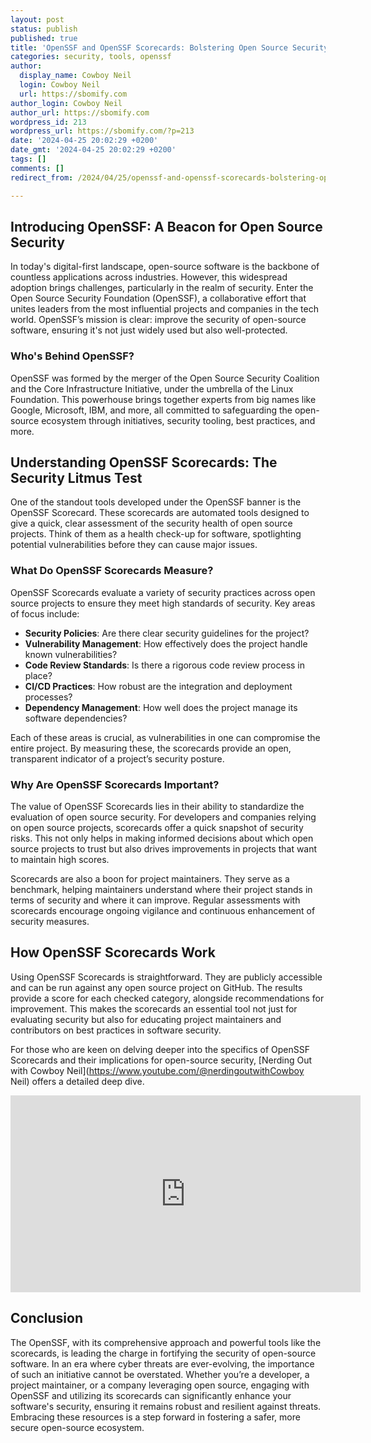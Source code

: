 ```yaml
---
layout: post
status: publish
published: true
title: 'OpenSSF and OpenSSF Scorecards: Bolstering Open Source Security'
categories: security, tools, openssf
author:
  display_name: Cowboy Neil
  login: Cowboy Neil
  url: https://sbomify.com
author_login: Cowboy Neil
author_url: https://sbomify.com
wordpress_id: 213
wordpress_url: https://sbomify.com/?p=213
date: '2024-04-25 20:02:29 +0200'
date_gmt: '2024-04-25 20:02:29 +0200'
tags: []
comments: []
redirect_from: /2024/04/25/openssf-and-openssf-scorecards-bolstering-open-source-security/

---
```


## Introducing OpenSSF: A Beacon for Open Source Security

In today's digital-first landscape, open-source software is the backbone of countless applications across industries. However, this widespread adoption brings challenges, particularly in the realm of security. Enter the Open Source Security Foundation (OpenSSF), a collaborative effort that unites leaders from the most influential projects and companies in the tech world. OpenSSF’s mission is clear: improve the security of open-source software, ensuring it's not just widely used but also well-protected.

### Who's Behind OpenSSF?

OpenSSF was formed by the merger of the Open Source Security Coalition and the Core Infrastructure Initiative, under the umbrella of the Linux Foundation. This powerhouse brings together experts from big names like Google, Microsoft, IBM, and more, all committed to safeguarding the open-source ecosystem through initiatives, security tooling, best practices, and more.

## Understanding OpenSSF Scorecards: The Security Litmus Test

One of the standout tools developed under the OpenSSF banner is the OpenSSF Scorecard. These scorecards are automated tools designed to give a quick, clear assessment of the security health of open source projects. Think of them as a health check-up for software, spotlighting potential vulnerabilities before they can cause major issues.

### What Do OpenSSF Scorecards Measure?

OpenSSF Scorecards evaluate a variety of security practices across open source projects to ensure they meet high standards of security. Key areas of focus include:

- **Security Policies**: Are there clear security guidelines for the project?
- **Vulnerability Management**: How effectively does the project handle known vulnerabilities?
- **Code Review Standards**: Is there a rigorous code review process in place?
- **CI/CD Practices**: How robust are the integration and deployment processes?
- **Dependency Management**: How well does the project manage its software dependencies?

Each of these areas is crucial, as vulnerabilities in one can compromise the entire project. By measuring these, the scorecards provide an open, transparent indicator of a project’s security posture.

### Why Are OpenSSF Scorecards Important?

The value of OpenSSF Scorecards lies in their ability to standardize the evaluation of open source security. For developers and companies relying on open source projects, scorecards offer a quick snapshot of security risks. This not only helps in making informed decisions about which open source projects to trust but also drives improvements in projects that want to maintain high scores.

Scorecards are also a boon for project maintainers. They serve as a benchmark, helping maintainers understand where their project stands in terms of security and where it can improve. Regular assessments with scorecards encourage ongoing vigilance and continuous enhancement of security measures.

## How OpenSSF Scorecards Work

Using OpenSSF Scorecards is straightforward. They are publicly accessible and can be run against any open source project on GitHub. The results provide a score for each checked category, alongside recommendations for improvement. This makes the scorecards an essential tool not just for evaluating security but also for educating project maintainers and contributors on best practices in software security.

For those who are keen on delving deeper into the specifics of OpenSSF Scorecards and their implications for open-source security, [Nerding Out with Cowboy Neil](https://www.youtube.com/@nerdingoutwithCowboy Neil) offers a detailed deep dive.

<iframe width="560" height="315" src="https://www.youtube.com/embed/KdgkiWdhpZ8?si=NGn8LV09bHx5N0kb" title="YouTube video player" frameborder="0" allow="accelerometer; autoplay; clipboard-write; encrypted-media; gyroscope; picture-in-picture; web-share" referrerpolicy="strict-origin-when-cross-origin" allowfullscreen></iframe>

## Conclusion

The OpenSSF, with its comprehensive approach and powerful tools like the scorecards, is leading the charge in fortifying the security of open-source software. In an era where cyber threats are ever-evolving, the importance of such an initiative cannot be overstated. Whether you’re a developer, a project maintainer, or a company leveraging open source, engaging with OpenSSF and utilizing its scorecards can significantly enhance your software's security, ensuring it remains robust and resilient against threats. Embracing these resources is a step forward in fostering a safer, more secure open-source ecosystem.
